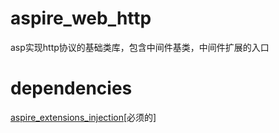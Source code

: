 # aspire_web_http
asp实现http协议的基础类库，包含中间件基类，中间件扩展的入口

# dependencies
[aspire_extensions_injection](https://gitcode.com/aspire/aspire_extensions_injection.git)[必须的]  